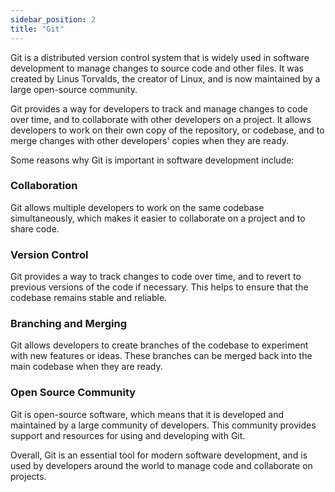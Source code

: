 ```yaml
---
sidebar_position: 2
title: "Git"
---
```


Git is a distributed version control system that is widely used in software development to manage changes to source code and other files. It was created by Linus Torvalds, the creator of Linux, and is now maintained by a large open-source community.

Git provides a way for developers to track and manage changes to code over time, and to collaborate with other developers on a project. It allows developers to work on their own copy of the repository, or codebase, and to merge changes with other developers' copies when they are ready.

Some reasons why Git is important in software development include:

### Collaboration
Git allows multiple developers to work on the same codebase simultaneously, which makes it easier to collaborate on a project and to share code.

### Version Control
Git provides a way to track changes to code over time, and to revert to previous versions of the code if necessary. This helps to ensure that the codebase remains stable and reliable.

### Branching and Merging
Git allows developers to create branches of the codebase to experiment with new features or ideas. These branches can be merged back into the main codebase when they are ready.

### Open Source Community
Git is open-source software, which means that it is developed and maintained by a large community of developers. This community provides support and resources for using and developing with Git.

Overall, Git is an essential tool for modern software development, and is used by developers around the world to manage code and collaborate on projects.